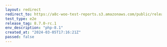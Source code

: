 ```yaml
---
layout: redirect
redirect_to: https://a8c-woo-test-reports.s3.amazonaws.com/public/release/8.7.0-rc.1/php-8.1/e2e/index.html
test_type: e2e
release_tag: 8.7.0-rc.1
env_description: "php-8.1"
created_at: "2024-03-05T17:16:21Z"
passed: false
---
```

